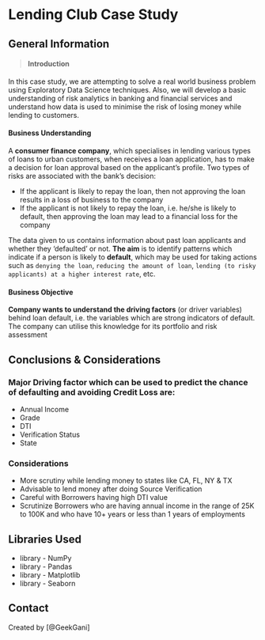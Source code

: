 # Lending Club Case Study

<!-- You can include any other section that is pertinent to your problem -->

## General Information
>#### Introduction
In this case study, we are attempting to solve a real world business problem using Exploratory Data Science techniques. Also, we will develop a basic understanding of risk analytics in banking and financial services and understand how data is used to minimise the risk of losing money while lending to customers.

#### Business Understanding
A **consumer finance company**, which specialises in lending various types of loans to urban customers, when receives a loan application, has to make a decision for loan approval based on the applicant’s profile. Two types of risks are associated with the bank’s decision:

* If the applicant is likely to repay the loan, then not approving the loan results in a loss of business to the company
* If the applicant is not likely to repay the loan, i.e. he/she is likely to default, then approving the loan may lead to a financial loss for the company

The data given to us contains information about past loan applicants and whether they ‘defaulted’ or not. **The aim** is to identify patterns which indicate if a person is likely to **default**, which may be used for taking actions such as `denying the loan`, `reducing the amount of loan`, `lending (to risky applicants) at a higher interest rate`, etc.

#### Business Objective
**Company wants to understand the driving factors** (or driver variables) behind loan default, i.e. the variables which are strong indicators of default.  The company can utilise this knowledge for its portfolio and risk assessment



<!-- You don't have to answer all the questions - just the ones relevant to your project. -->

## Conclusions & Considerations
### Major Driving factor which can be used to predict the chance of defaulting and avoiding Credit Loss are:
* Annual Income
* Grade
* DTI
* Verification Status
* State

### Considerations
* More scrutiny while lending money to states like CA, FL, NY & TX
* Advisable to lend money after doing Source Verification
* Careful with Borrowers having high DTI value
* Scrutinize Borrowers who are having annual income in the range of 25K to 100K and who have 10+ years or less than 1 years of employments

<!-- You don't have to answer all the questions - just the ones relevant to your project. -->


## Libraries Used
- library - NumPy
- library - Pandas
- library - Matplotlib
- library - Seaborn
<!-- As the libraries versions keep on changing, it is recommended to mention the version of library used in this project -->

## Contact
Created by [@GeekGani]

<!-- Optional -->
<!-- ## License -->
<!-- This project is open source and available under the [... License](). -->

<!-- You don't have to include all sections - just the one's relevant to your project -->

